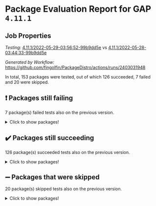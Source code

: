 # Package Evaluation Report for GAP `4.11.1`

## Job Properties

*Testing:* [4.11.1/2022-05-29-03:56:52-99b9dd5e](https://github.com/fingolfin/PackageDistro/blob/data/reports/4.11.1/2022-05-29-03:56:52-99b9dd5e) vs [4.11.1/2022-05-28-03:44:33-99b9dd5e](https://github.com/fingolfin/PackageDistro/blob/data/reports/4.11.1/2022-05-28-03:44:33-99b9dd5e)

*Generated by Workflow:* https://github.com/fingolfin/PackageDistro/actions/runs/2403031948

In total, 153 packages were tested, out of which 126 succeeded, 7 failed and 20 were skipped.

## :exclamation: Packages still failing

7 package(s) failed tests also on the previous version.
<details><summary>Click to show packages!</summary>

- fining 1.4.1 [(failure)](https://github.com/fingolfin/PackageDistro/runs/6640830974?check_suite_focus=true)
- francy 1.2.4 [(failure)](https://github.com/fingolfin/PackageDistro/runs/6640831192?check_suite_focus=true)
- hap 1.39 [(failure)](https://github.com/fingolfin/PackageDistro/runs/6640831524?check_suite_focus=true)
- normalizinterface 1.3.2 [(failure)](https://github.com/fingolfin/PackageDistro/runs/6640832355?check_suite_focus=true)
- packagemanager 1.2 [(failure)](https://github.com/fingolfin/PackageDistro/runs/6640832445?check_suite_focus=true)
- recog 1.3.2 [(failure)](https://github.com/fingolfin/PackageDistro/runs/6640832657?check_suite_focus=true)
- semigroups 4.0.0 [(failure)](https://github.com/fingolfin/PackageDistro/runs/6640832762?check_suite_focus=true)
</details>

## :heavy_check_mark: Packages still succeeding

126 package(s) succeeded tests also on the previous version.
<details><summary>Click to show packages!</summary>

- ace 5.4 [(success)](https://github.com/fingolfin/PackageDistro/runs/6640829730?check_suite_focus=true)
- aclib 1.3.2 [(success)](https://github.com/fingolfin/PackageDistro/runs/6640829737?check_suite_focus=true)
- agt 0.2 [(success)](https://github.com/fingolfin/PackageDistro/runs/6640829750?check_suite_focus=true)
- alnuth 3.2.1 [(success)](https://github.com/fingolfin/PackageDistro/runs/6640829761?check_suite_focus=true)
- anupq 3.2.6 [(success)](https://github.com/fingolfin/PackageDistro/runs/6640829776?check_suite_focus=true)
- atlasrep 2.1.2 [(success)](https://github.com/fingolfin/PackageDistro/runs/6640829784?check_suite_focus=true)
- autodoc 2022.03.10 [(success)](https://github.com/fingolfin/PackageDistro/runs/6640829800?check_suite_focus=true)
- automata 1.15 [(success)](https://github.com/fingolfin/PackageDistro/runs/6640829813?check_suite_focus=true)
- automgrp 1.3.2 [(success)](https://github.com/fingolfin/PackageDistro/runs/6640829831?check_suite_focus=true)
- autpgrp 1.10.2 [(success)](https://github.com/fingolfin/PackageDistro/runs/6640829840?check_suite_focus=true)
- cap 2022.05-08 [(success)](https://github.com/fingolfin/PackageDistro/runs/6640829852?check_suite_focus=true)
- caratinterface 2.3.3 [(success)](https://github.com/fingolfin/PackageDistro/runs/6640829865?check_suite_focus=true)
- cddinterface 2020.06.24 [(success)](https://github.com/fingolfin/PackageDistro/runs/6640829877?check_suite_focus=true)
- circle 1.6.5 [(success)](https://github.com/fingolfin/PackageDistro/runs/6640829891?check_suite_focus=true)
- classicpres 1.22 [(success)](https://github.com/fingolfin/PackageDistro/runs/6640829913?check_suite_focus=true)
- cohomolo 1.6.10 [(success)](https://github.com/fingolfin/PackageDistro/runs/6640829930?check_suite_focus=true)
- congruence 1.2.4 [(success)](https://github.com/fingolfin/PackageDistro/runs/6640829951?check_suite_focus=true)
- corelg 1.56 [(success)](https://github.com/fingolfin/PackageDistro/runs/6640829976?check_suite_focus=true)
- crime 1.6 [(success)](https://github.com/fingolfin/PackageDistro/runs/6640830030?check_suite_focus=true)
- crisp 1.4.5 [(success)](https://github.com/fingolfin/PackageDistro/runs/6640830086?check_suite_focus=true)
- crypting 0.10 [(success)](https://github.com/fingolfin/PackageDistro/runs/6640830179?check_suite_focus=true)
- cryst 4.1.24 [(success)](https://github.com/fingolfin/PackageDistro/runs/6640830270?check_suite_focus=true)
- crystcat 1.1.9 [(success)](https://github.com/fingolfin/PackageDistro/runs/6640830380?check_suite_focus=true)
- ctbllib 1.3.4 [(success)](https://github.com/fingolfin/PackageDistro/runs/6640830470?check_suite_focus=true)
- cubefree 1.19 [(success)](https://github.com/fingolfin/PackageDistro/runs/6640830559?check_suite_focus=true)
- curlinterface 2.2.2 [(success)](https://github.com/fingolfin/PackageDistro/runs/6640830624?check_suite_focus=true)
- cvec 2.7.5 [(success)](https://github.com/fingolfin/PackageDistro/runs/6640830668?check_suite_focus=true)
- datastructures 0.2.7 [(success)](https://github.com/fingolfin/PackageDistro/runs/6640830699?check_suite_focus=true)
- deepthought 1.0.5 [(success)](https://github.com/fingolfin/PackageDistro/runs/6640830745?check_suite_focus=true)
- design 1.7 [(success)](https://github.com/fingolfin/PackageDistro/runs/6640830771?check_suite_focus=true)
- difsets 2.3.1 [(success)](https://github.com/fingolfin/PackageDistro/runs/6640830795?check_suite_focus=true)
- digraphs 1.5.3 [(success)](https://github.com/fingolfin/PackageDistro/runs/6640830813?check_suite_focus=true)
- edim 1.3.5 [(success)](https://github.com/fingolfin/PackageDistro/runs/6640830839?check_suite_focus=true)
- example 4.3.1 [(success)](https://github.com/fingolfin/PackageDistro/runs/6640830864?check_suite_focus=true)
- factint 1.6.3 [(success)](https://github.com/fingolfin/PackageDistro/runs/6640830891?check_suite_focus=true)
- ferret 1.0.7 [(success)](https://github.com/fingolfin/PackageDistro/runs/6640830919?check_suite_focus=true)
- fga 1.4.0 [(success)](https://github.com/fingolfin/PackageDistro/runs/6640830945?check_suite_focus=true)
- float 1.0.3 [(success)](https://github.com/fingolfin/PackageDistro/runs/6640830999?check_suite_focus=true)
- format 1.4.3 [(success)](https://github.com/fingolfin/PackageDistro/runs/6640831038?check_suite_focus=true)
- forms 1.2.7 [(success)](https://github.com/fingolfin/PackageDistro/runs/6640831070?check_suite_focus=true)
- fplsa 1.2.5 [(success)](https://github.com/fingolfin/PackageDistro/runs/6640831105?check_suite_focus=true)
- fr 2.4.8 [(success)](https://github.com/fingolfin/PackageDistro/runs/6640831155?check_suite_focus=true)
- fwtree 1.3 [(success)](https://github.com/fingolfin/PackageDistro/runs/6640831227?check_suite_focus=true)
- gbnp 1.0.5 [(success)](https://github.com/fingolfin/PackageDistro/runs/6640831255?check_suite_focus=true)
- generalizedmorphismsforcap 2022.05-01 [(success)](https://github.com/fingolfin/PackageDistro/runs/6640831291?check_suite_focus=true)
- genss 1.6.6 [(success)](https://github.com/fingolfin/PackageDistro/runs/6640831313?check_suite_focus=true)
- gradedringforhomalg 2022.03-01 [(success)](https://github.com/fingolfin/PackageDistro/runs/6640831332?check_suite_focus=true)
- grape 4.8.5 [(success)](https://github.com/fingolfin/PackageDistro/runs/6640831353?check_suite_focus=true)
- groupoids 1.69 [(success)](https://github.com/fingolfin/PackageDistro/runs/6640831376?check_suite_focus=true)
- grpconst 2.6.2 [(success)](https://github.com/fingolfin/PackageDistro/runs/6640831402?check_suite_focus=true)
- guarana 0.96.3 [(success)](https://github.com/fingolfin/PackageDistro/runs/6640831429?check_suite_focus=true)
- guava 3.16 [(success)](https://github.com/fingolfin/PackageDistro/runs/6640831464?check_suite_focus=true)
- hapcryst 0.1.14 [(success)](https://github.com/fingolfin/PackageDistro/runs/6640831575?check_suite_focus=true)
- hecke 1.5.3 [(success)](https://github.com/fingolfin/PackageDistro/runs/6640831628?check_suite_focus=true)
- help 3.5 [(success)](https://github.com/fingolfin/PackageDistro/runs/6640831701?check_suite_focus=true)
- idrel 2.43 [(success)](https://github.com/fingolfin/PackageDistro/runs/6640831746?check_suite_focus=true)
- images 1.3.1 [(success)](https://github.com/fingolfin/PackageDistro/runs/6640831786?check_suite_focus=true)
- intpic 0.2.4 [(success)](https://github.com/fingolfin/PackageDistro/runs/6640831833?check_suite_focus=true)
- io 4.7.2 [(success)](https://github.com/fingolfin/PackageDistro/runs/6640831863?check_suite_focus=true)
- irredsol 1.4.3 [(success)](https://github.com/fingolfin/PackageDistro/runs/6640831893?check_suite_focus=true)
- json 2.1.0 [(success)](https://github.com/fingolfin/PackageDistro/runs/6640831940?check_suite_focus=true)
- jupyterkernel 1.4.1 [(success)](https://github.com/fingolfin/PackageDistro/runs/6640831969?check_suite_focus=true)
- jupyterviz 1.5.1 [(success)](https://github.com/fingolfin/PackageDistro/runs/6640831999?check_suite_focus=true)
- kan 1.34 [(success)](https://github.com/fingolfin/PackageDistro/runs/6640832010?check_suite_focus=true)
- kbmag 1.5.9 [(success)](https://github.com/fingolfin/PackageDistro/runs/6640832028?check_suite_focus=true)
- laguna 3.9.5 [(success)](https://github.com/fingolfin/PackageDistro/runs/6640832047?check_suite_focus=true)
- liealgdb 2.2.1 [(success)](https://github.com/fingolfin/PackageDistro/runs/6640832062?check_suite_focus=true)
- liepring 2.6 [(success)](https://github.com/fingolfin/PackageDistro/runs/6640832080?check_suite_focus=true)
- liering 2.4.2 [(success)](https://github.com/fingolfin/PackageDistro/runs/6640832101?check_suite_focus=true)
- linearalgebraforcap 2022.05-04 [(success)](https://github.com/fingolfin/PackageDistro/runs/6640832118?check_suite_focus=true)
- loops 3.4.1 [(success)](https://github.com/fingolfin/PackageDistro/runs/6640832139?check_suite_focus=true)
- lpres 1.0.3 [(success)](https://github.com/fingolfin/PackageDistro/runs/6640832163?check_suite_focus=true)
- majoranaalgebras 1.4 [(success)](https://github.com/fingolfin/PackageDistro/runs/6640832185?check_suite_focus=true)
- mapclass 1.4.5 [(success)](https://github.com/fingolfin/PackageDistro/runs/6640832207?check_suite_focus=true)
- matgrp 0.64 [(success)](https://github.com/fingolfin/PackageDistro/runs/6640832238?check_suite_focus=true)
- modisom 2.5.2 [(success)](https://github.com/fingolfin/PackageDistro/runs/6640832262?check_suite_focus=true)
- modulepresentationsforcap 2022.05-03 [(success)](https://github.com/fingolfin/PackageDistro/runs/6640832279?check_suite_focus=true)
- monoidalcategories 2022.05-05 [(success)](https://github.com/fingolfin/PackageDistro/runs/6640832295?check_suite_focus=true)
- nconvex 2020.11-04 [(success)](https://github.com/fingolfin/PackageDistro/runs/6640832313?check_suite_focus=true)
- nilmat 1.4.1 [(success)](https://github.com/fingolfin/PackageDistro/runs/6640832327?check_suite_focus=true)
- nock 1.5 [(success)](https://github.com/fingolfin/PackageDistro/runs/6640832344?check_suite_focus=true)
- nq 2.5.8 [(success)](https://github.com/fingolfin/PackageDistro/runs/6640832361?check_suite_focus=true)
- numericalsgps 1.3.0 [(success)](https://github.com/fingolfin/PackageDistro/runs/6640832382?check_suite_focus=true)
- openmath 11.5.1 [(success)](https://github.com/fingolfin/PackageDistro/runs/6640832404?check_suite_focus=true)
- orb 4.8.4 [(success)](https://github.com/fingolfin/PackageDistro/runs/6640832429?check_suite_focus=true)
- patternclass 2.4.2 [(success)](https://github.com/fingolfin/PackageDistro/runs/6640832464?check_suite_focus=true)
- permut 2.0.4 [(success)](https://github.com/fingolfin/PackageDistro/runs/6640832481?check_suite_focus=true)
- polenta 1.3.10 [(success)](https://github.com/fingolfin/PackageDistro/runs/6640832500?check_suite_focus=true)
- polymaking 0.8.6 [(success)](https://github.com/fingolfin/PackageDistro/runs/6640832519?check_suite_focus=true)
- primgrp 3.4.2 [(success)](https://github.com/fingolfin/PackageDistro/runs/6640832532?check_suite_focus=true)
- profiling 2.5.0 [(success)](https://github.com/fingolfin/PackageDistro/runs/6640832555?check_suite_focus=true)
- qpa 1.33 [(success)](https://github.com/fingolfin/PackageDistro/runs/6640832569?check_suite_focus=true)
- quagroup 1.8.3 [(success)](https://github.com/fingolfin/PackageDistro/runs/6640832577?check_suite_focus=true)
- radiroot 2.9 [(success)](https://github.com/fingolfin/PackageDistro/runs/6640832598?check_suite_focus=true)
- rcwa 4.6.4 [(success)](https://github.com/fingolfin/PackageDistro/runs/6640832619?check_suite_focus=true)
- rds 1.8 [(success)](https://github.com/fingolfin/PackageDistro/runs/6640832639?check_suite_focus=true)
- repndecomp 1.2.1 [(success)](https://github.com/fingolfin/PackageDistro/runs/6640832675?check_suite_focus=true)
- repsn 3.1.0 [(success)](https://github.com/fingolfin/PackageDistro/runs/6640832690?check_suite_focus=true)
- resclasses 4.7.2 [(success)](https://github.com/fingolfin/PackageDistro/runs/6640832711?check_suite_focus=true)
- scscp 2.3.1 [(success)](https://github.com/fingolfin/PackageDistro/runs/6640832735?check_suite_focus=true)
- sglppow 2.2 [(success)](https://github.com/fingolfin/PackageDistro/runs/6640832791?check_suite_focus=true)
- sgpviz 0.999.5 [(success)](https://github.com/fingolfin/PackageDistro/runs/6640832816?check_suite_focus=true)
- simpcomp 2.1.14 [(success)](https://github.com/fingolfin/PackageDistro/runs/6640832848?check_suite_focus=true)
- singular 2020.12.18 [(success)](https://github.com/fingolfin/PackageDistro/runs/6640832908?check_suite_focus=true)
- sla 1.5.3 [(success)](https://github.com/fingolfin/PackageDistro/runs/6640832963?check_suite_focus=true)
- smallgrp 1.5 [(success)](https://github.com/fingolfin/PackageDistro/runs/6640832998?check_suite_focus=true)
- smallsemi 0.6.13 [(success)](https://github.com/fingolfin/PackageDistro/runs/6640833046?check_suite_focus=true)
- sonata 2.9.4 [(success)](https://github.com/fingolfin/PackageDistro/runs/6640833094?check_suite_focus=true)
- sophus 1.25 [(success)](https://github.com/fingolfin/PackageDistro/runs/6640833148?check_suite_focus=true)
- spinsym 1.5.2 [(success)](https://github.com/fingolfin/PackageDistro/runs/6640833200?check_suite_focus=true)
- symbcompcc 1.3.2 [(success)](https://github.com/fingolfin/PackageDistro/runs/6640833266?check_suite_focus=true)
- thelma 1.3 [(success)](https://github.com/fingolfin/PackageDistro/runs/6640833308?check_suite_focus=true)
- tomlib 1.2.9 [(success)](https://github.com/fingolfin/PackageDistro/runs/6640833338?check_suite_focus=true)
- toric 1.9.5 [(success)](https://github.com/fingolfin/PackageDistro/runs/6640833367?check_suite_focus=true)
- transgrp 3.6.2 [(success)](https://github.com/fingolfin/PackageDistro/runs/6640833403?check_suite_focus=true)
- ugaly 4.0.2 [(success)](https://github.com/fingolfin/PackageDistro/runs/6640833426?check_suite_focus=true)
- unipot 1.5 [(success)](https://github.com/fingolfin/PackageDistro/runs/6640833455?check_suite_focus=true)
- unitlib 4.1.0 [(success)](https://github.com/fingolfin/PackageDistro/runs/6640833481?check_suite_focus=true)
- utils 0.72 [(success)](https://github.com/fingolfin/PackageDistro/runs/6640833517?check_suite_focus=true)
- uuid 0.7 [(success)](https://github.com/fingolfin/PackageDistro/runs/6640833562?check_suite_focus=true)
- walrus 0.9991 [(success)](https://github.com/fingolfin/PackageDistro/runs/6640833595?check_suite_focus=true)
- wedderga 4.10.2 [(success)](https://github.com/fingolfin/PackageDistro/runs/6640833634?check_suite_focus=true)
- xmod 2.88 [(success)](https://github.com/fingolfin/PackageDistro/runs/6640833672?check_suite_focus=true)
- xmodalg 1.22 [(success)](https://github.com/fingolfin/PackageDistro/runs/6640833725?check_suite_focus=true)
- yangbaxter 0.10.0 [(success)](https://github.com/fingolfin/PackageDistro/runs/6640833761?check_suite_focus=true)
- zeromqinterface 0.13 [(success)](https://github.com/fingolfin/PackageDistro/runs/6640833801?check_suite_focus=true)
</details>

## :heavy_minus_sign: Packages that were skipped

20 package(s) skipped tests also on the previous version.
<details><summary>Click to show packages!</summary>

- 4ti2interface 2022.03-01 [(skipped)](https://github.com/fingolfin/PackageDistro/runs/6640790470?check_suite_focus=true)
- browse 1.8.14 [(skipped)](https://github.com/fingolfin/PackageDistro/runs/6640790470?check_suite_focus=true)
- examplesforhomalg 2022.03-01 [(skipped)](https://github.com/fingolfin/PackageDistro/runs/6640790470?check_suite_focus=true)
- gapdoc 1.6.5 [(skipped)](https://github.com/fingolfin/PackageDistro/runs/6640790470?check_suite_focus=true)
- gauss 2022.03-01 [(skipped)](https://github.com/fingolfin/PackageDistro/runs/6640790470?check_suite_focus=true)
- gaussforhomalg 2022.03-01 [(skipped)](https://github.com/fingolfin/PackageDistro/runs/6640790470?check_suite_focus=true)
- gradedmodules 2022.03-01 [(skipped)](https://github.com/fingolfin/PackageDistro/runs/6640790470?check_suite_focus=true)
- homalg 2022.03-01 [(skipped)](https://github.com/fingolfin/PackageDistro/runs/6640790470?check_suite_focus=true)
- homalgtocas 2022.03-01 [(skipped)](https://github.com/fingolfin/PackageDistro/runs/6640790470?check_suite_focus=true)
- io_forhomalg 2022.03-01 [(skipped)](https://github.com/fingolfin/PackageDistro/runs/6640790470?check_suite_focus=true)
- itc 1.5.1 [(skipped)](https://github.com/fingolfin/PackageDistro/runs/6640790470?check_suite_focus=true)
- localizeringforhomalg 2022.03-01 [(skipped)](https://github.com/fingolfin/PackageDistro/runs/6640790470?check_suite_focus=true)
- matricesforhomalg 2022.04-01 [(skipped)](https://github.com/fingolfin/PackageDistro/runs/6640790470?check_suite_focus=true)
- modules 2022.03-01 [(skipped)](https://github.com/fingolfin/PackageDistro/runs/6640790470?check_suite_focus=true)
- polycyclic 2.16 [(skipped)](https://github.com/fingolfin/PackageDistro/runs/6640790470?check_suite_focus=true)
- ringsforhomalg 2022.04-01 [(skipped)](https://github.com/fingolfin/PackageDistro/runs/6640790470?check_suite_focus=true)
- sco 2022.03-01 [(skipped)](https://github.com/fingolfin/PackageDistro/runs/6640790470?check_suite_focus=true)
- toolsforhomalg 2022.05-01 [(skipped)](https://github.com/fingolfin/PackageDistro/runs/6640790470?check_suite_focus=true)
- toricvarieties 2022.03.23 [(skipped)](https://github.com/fingolfin/PackageDistro/runs/6640790470?check_suite_focus=true)
- xgap 4.31 [(skipped)](https://github.com/fingolfin/PackageDistro/runs/6640790470?check_suite_focus=true)
</details>

